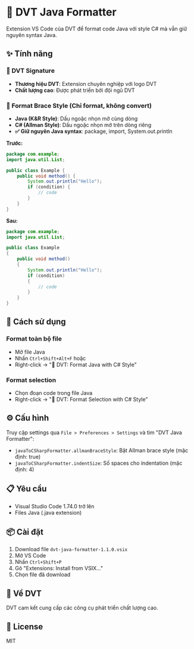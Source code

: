 # 🔷 DVT Java Formatter

Extension VS Code của DVT để format code Java với style C# mà vẫn giữ nguyên syntax Java.

## ✨ Tính năng

### 🔷 DVT Signature
- **Thương hiệu DVT**: Extension chuyên nghiệp với logo DVT
- **Chất lượng cao**: Được phát triển bởi đội ngũ DVT

### 🔄 Format Brace Style (Chỉ format, không convert)
- **Java (K&R Style)**: Dấu ngoặc nhọn mở cùng dòng
- **C# (Allman Style)**: Dấu ngoặc nhọn mở trên dòng riêng
- **✅ Giữ nguyên Java syntax**: package, import, System.out.println

**Trước:**
```java
package com.example;
import java.util.List;

public class Example {
    public void method() {
        System.out.println("Hello");
        if (condition) {
            // code
        }
    }
}
```

**Sau:**
```java
package com.example;
import java.util.List;

public class Example
{
    public void method()
    {
        System.out.println("Hello");
        if (condition)
        {
            // code
        }
    }
}
```

## 🚀 Cách sử dụng

### Format toàn bộ file
- Mở file Java
- Nhấn `Ctrl+Shift+Alt+F` hoặc
- Right-click → "🔷 DVT: Format Java with C# Style"

### Format selection
- Chọn đoạn code trong file Java
- Right-click → "🔷 DVT: Format Selection with C# Style"

## ⚙️ Cấu hình

Truy cập settings qua `File > Preferences > Settings` và tìm "DVT Java Formatter":

- `javaToCSharpFormatter.allmanBraceStyle`: Bật Allman brace style (mặc định: true)
- `javaToCSharpFormatter.indentSize`: Số spaces cho indentation (mặc định: 4)

## 📋 Yêu cầu

- Visual Studio Code 1.74.0 trở lên
- Files Java (.java extension)

## 📦 Cài đặt

1. Download file `dvt-java-formatter-1.1.0.vsix`
2. Mở VS Code
3. Nhấn `Ctrl+Shift+P`
4. Gõ "Extensions: Install from VSIX..."
5. Chọn file đã download

## 🔷 Về DVT

DVT cam kết cung cấp các công cụ phát triển chất lượng cao.

## 📄 License

MIT
